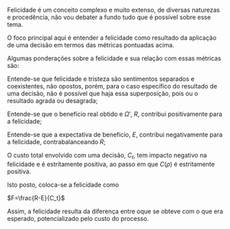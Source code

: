 Felicidade é um conceito complexo e muito extenso, de diversas naturezas e procedência, não vou debater a fundo tudo que é possível sobre esse tema. 

O foco principal aqui é entender a felicidade como resultado da aplicação de uma decisão em termos das métricas pontuadas acima. 

Algumas ponderações sobre a felicidade e sua relação com essas métricas são:


Entende-se que felicidade e tristeza são sentimentos separados e coexistentes, não opostos, porém, para o caso específico do resultado de uma decisão, não é possível que haja essa superposição, pois ou o resultado agrada ou desagrada;

Entende-se que o benefício real obtido e $\Omega '$, $R$, contribui positivamente para a felicidade;

Entende-se que a expectativa de benefício, $E$, contribui negativamente para a felicidade, contrabalanceando $R$;

O custo total envolvido com uma decisão, $C_t$, tem impacto negativo na felicidade e é estritamente positiva, ao passo em que $C(\rho)$ é estritamente positiva.


Isto posto, coloca-se a felicidade como 

$F=\frac{R-E}{C_t}$

Assim, a felicidade resulta da diferença entre oque se obteve com o que era esperado, potencializado pelo custo do processo.
